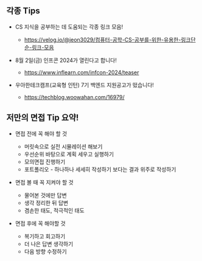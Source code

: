 ## 각종 Tips

- CS 지식을 공부하는 데 도움되는 각종 링크 모음!
  - https://velog.io/@jeon3029/컴퓨터-공학-CS-공부를-위한-유용한-링크단순-링크-모음

- 8월 2일(금) 인프콘 2024가 열린다고 합니다!
  - https://www.inflearn.com/infcon-2024/teaser

- 우아한테크캠프(교육형 인턴) 7기 백엔드 지원공고가 떴습니다! 
  - https://techblog.woowahan.com/16979/

## 저만의 면접 Tip 요약!
- 면접 전에 꼭 해야 할 것

  - 머릿속으로 실전 시뮬레이션 해보기
  - 우선순위 바탕으로 계획 세우고 실행하기
  - 모의면접 진행하기
  - 포트폴리오 - 하나하나 세세히 작성하기 보다는 결과 위주로 작성하기
 

- 면접 볼 때 꼭 지켜야 할 것
  - 물어본 것에만 답변
  - 생각 정리한 뒤 답변
  - 겸손한 태도, 적극적인 태도
 

- 면접 후에 꼭 해야할 것
  - 복기하고 회고하기
  - 더 나은 답변 생각하기
  - 다음 방향 수정하기